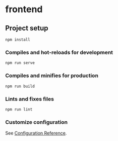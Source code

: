 # frontend

## Project setup
```
npm install
```

### Compiles and hot-reloads for development
```
npm run serve
```

### Compiles and minifies for production
```
npm run build
```

### Lints and fixes files
```
npm run lint
```

### Customize configuration
See [Configuration Reference](https://cli.vuejs.org/config/).


<!-- /frontend
   |-- public/
   |-- src/
        |-- assets/
             |-- styles.scss
        |-- components/
             |-- ProjectList.vue
             |-- ProjectForm.vue
        |-- App.vue
        |-- main.js -->
